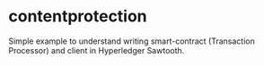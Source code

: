 # contentprotection
Simple example to understand writing smart-contract (Transaction Processor) and client in Hyperledger Sawtooth.
